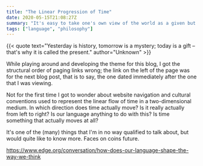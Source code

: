 ```yaml
---
title: "The Linear Progression of Time"
date: 2020-05-15T21:08:27Z
summary: "It's easy to take one's own view of the world as a given but questioning your cutural assumptions can make for some interesting contortions."
tags: ["language", "philosophy"]
---
```

{{< quote text="Yesterday is history, tomorrow is a mystery; today is a gift – that's why it is called the present." author="Unknown" >}}

While playing around and developing the theme for this blog, I got the structural order of paging links wrong; the link on the left of the page was for the next blog post, that is to say, the one dated immediately after the one that I was viewing.

Not for the first time I got to wonder about website navigation and cultural conventions used to represent the linear flow of time in a two-dimensional medium. In which direction does time actually move? Is it really actually from left to right? Is our language anything to do with this? Is time something that actually moves at all?

It's one of the (many) things that I'm in no way qualified to talk about, but would quite like to know more. Faces on coins future.

https://www.edge.org/conversation/how-does-our-language-shape-the-way-we-think
